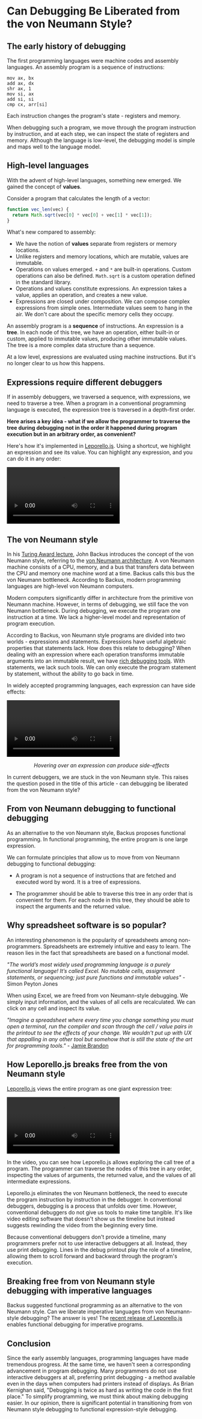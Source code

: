 # Can Debugging Be Liberated from the von Neumann Style?

## The early history of debugging

The first programming languages were machine codes and assembly languages. An assembly program is a sequence of instructions:

```assembly
mov ax, bx
add ax, dx
shr ax, 1
mov si, ax
add si, si
cmp cx, arr[si]
```

Each instruction changes the program's state - registers and memory.

When debugging such a program, we move through the program instruction by instruction, and at each step, we can inspect the state of registers and memory. Although the language is low-level, the debugging model is simple and maps well to the language model.

## High-level languages

With the advent of high-level languages, something new emerged. We gained the concept of __values__.

Consider a program that calculates the length of a vector:

```javascript
function vec_len(vec) {
  return Math.sqrt(vec[0] * vec[0] + vec[1] * vec[1]);
}
```

What's new compared to assembly:

- We have the notion of __values__ separate from registers or memory locations.
- Unlike registers and memory locations, which are mutable, values are immutable.
- Operations on values emerged. `+` and `*` are built-in operations. Custom operations can also be defined. `Math.sqrt` is a custom operation defined in the standard library.
- Operations and values constitute expressions. An expression takes a value, applies an operation, and creates a new value.
- Expressions are closed under composition. We can compose complex expressions from simple ones. Intermediate values seem to hang in the air. We don't care about the specific memory cells they occupy.

An assembly program is a __sequence__ of instructions. An expression is a __tree__. In each node of this tree, we have an operation, either built-in or custom, applied to immutable values, producing other immutable values. The tree is a more complex data structure than a sequence.

At a low level, expressions are evaluated using machine instructions. But it's no longer clear to us how this happens.

## Expressions require different debuggers

If in assembly debuggers, we traversed a sequence, with expressions, we need to traverse a tree. When a program in a conventional programming language is executed, the expression tree is traversed in a depth-first order.

**Here arises a key idea - what if we allow the programmer to traverse the tree during debugging not in the order it happened during program execution but in an arbitrary order, as convenient?**

<span id='expression_debugger'>Here's how it's implemented in [Leporello.js](https://leporello.tech).</span> Using a shortcut, we highlight an expression and see its value. You can highlight any expression, and you can do it in any order:

<video src='./expression.mov' controls></video>

## The von Neumann style

In his [Turing Award lecture](https://dl.acm.org/doi/pdf/10.1145/359576.359579), John Backus introduces the concept of the von Neumann style, referring to the [von Neumann architecture](https://en.wikipedia.org/wiki/Von_Neumann_architecture). A von Neumann machine consists of a CPU, memory, and a bus that transfers data between the CPU and memory one machine word at a time. Backus calls this bus the von Neumann bottleneck. According to Backus, modern programming languages are high-level von Neumann computers.

Modern computers significantly differ in architecture from the primitive von Neumann machine. However, in terms of debugging, we still face the von Neumann bottleneck. During debugging, we execute the program one instruction at a time. We lack a higher-level model and representation of program execution.

According to Backus, von Neumann style programs are divided into two worlds - expressions and statements. Expressions have useful algebraic properties that statements lack. How does this relate to debugging? When dealing with an expression where each operation transforms immutable arguments into an immutable result, we have [rich debugging tools](#expression_debugger). With statements, we lack such tools. We can only execute the program statement by statement, without the ability to go back in time.

In widely accepted programming languages, each expression can have side effects:

<video src='./debugger_side_effect.mp4' controls></video>

<div style='text-align:center; font-style: italic; margin-bottom: 1em'>Hovering over an expression can produce side-effects</div>

In current debuggers, we are stuck in the von Neumann style. This raises the question posed in the title of this article - can debugging be liberated from the von Neumann style?

## From von Neumann debugging to functional debugging

As an alternative to the von Neumann style, Backus proposes functional programming. In functional programming, the entire program is one large expression.

We can formulate principles that allow us to move from von Neumann debugging to functional debugging:

- A program is not a sequence of instructions that are fetched and executed word by word. It is a tree of expressions.

- The programmer should be able to traverse this tree in any order that is convenient for them. For each node in this tree, they should be able to inspect the arguments and the returned value.

## Why spreadsheet software is so popular?

An interesting phenomenon is the popularity of spreadsheets among non-programmers. Spreadsheets are extremely intuitive and easy to learn. The reason lies in the fact that spreadsheets are based on a functional model.

_"The world’s most widely used programming language is a purely functional language! It’s called Excel. No mutable cells, assignment statements, or sequencing; just pure functions and immutable values"_ - Simon Peyton Jones

When using Excel, we are freed from von Neumann-style debugging. We simply input information, and the values of all cells are recalculated. We can click on any cell and inspect its value.

_"Imagine a spreadsheet where every time you change something you must open a terminal, run the compiler and scan through the cell / value pairs in the printout to see the effects of your change. We wouldn't put up with UX that appalling in any other tool but somehow that is still the state of the art for programming tools."_ - [Jamie Brandon](https://www.scattered-thoughts.net/writing/pain-we-forgot/)

## How Leporello.js breaks free from the von Neumann style

[Leporello.js](https://leporello.tech) views the entire program as one giant expression tree:

<video src='./calltree.mov' controls></video>

In the video, you can see how Leporello.js allows exploring the call tree of a program. The programmer can traverse the nodes of this tree in any order, inspecting the values of arguments, the returned value, and the values of all intermediate expressions.

Leporello.js eliminates the von Neumann bottleneck, the need to execute the program instruction by instruction in the debugger. In conventional debuggers, debugging is a process that unfolds over time. However, conventional debuggers do not give us tools to make time tangible. It's like video editing software that doesn't show us the timeline but instead suggests rewinding the video from the beginning every time.

Because conventional debuggers don't provide a timeline, many programmers prefer not to use interactive debuggers at all. Instead, they use print debugging. Lines in the debug printout play the role of a timeline, allowing them to scroll forward and backward through the program's execution.

## Breaking free from von Neumann style debugging with imperative languages

Backus suggested functional programming as an alternative to the von Neumann style. Can we liberate imperative languages from von Neumann-style debugging? The answer is yes! The [recent release of Leporello.js](https://leporello.tech/blog/mutable_data/) enables functional debugging for imperative programs.

## Conclusion

Since the early assembly languages, programming languages have made tremendous progress. At the same time, we haven't seen a corresponding advancement in program debugging. Many programmers do not use interactive debuggers at all, preferring print debugging - a method available even in the days when computers had printers instead of displays. As Brian Kernighan said, "Debugging is twice as hard as writing the code in the first place." To simplify programming, we must think about making debugging easier. In our opinion, there is significant potential in transitioning from von Neumann style debugging to functional expression-style debugging.
